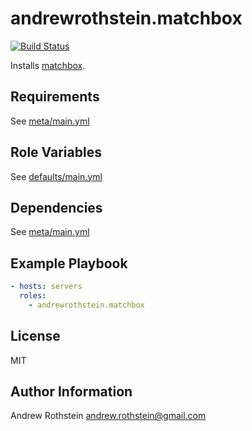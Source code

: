 andrewrothstein.matchbox
=========
[![Build Status](https://travis-ci.org/andrewrothstein/ansible-matchbox.svg?branch=master)](https://travis-ci.org/andrewrothstein/ansible-matchbox)

Installs [matchbox](https://coreos.com/matchbox/docs/latest/).

Requirements
------------

See [meta/main.yml](meta/main.yml)

Role Variables
--------------

See [defaults/main.yml](defaults/main.yml)

Dependencies
------------

See [meta/main.yml](meta/main.yml)

Example Playbook
----------------

```yml
- hosts: servers
  roles:
    - andrewrothstein.matchbox
```

License
-------

MIT

Author Information
------------------

Andrew Rothstein <andrew.rothstein@gmail.com>
